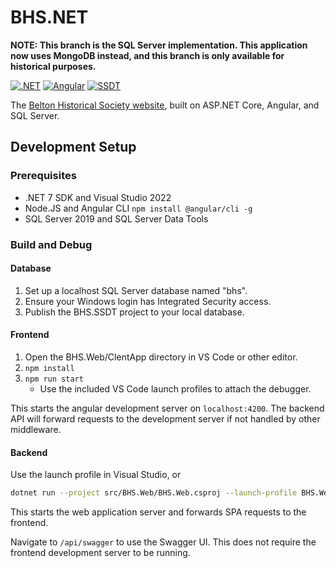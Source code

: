 # BHS.NET

**NOTE: This branch is the SQL Server implementation.  This application now uses MongoDB instead, and this branch is only available for historical purposes.**

[![.NET](https://github.com/JasonWeinzierl/BHS.NET/actions/workflows/dotnet.yml/badge.svg)](https://github.com/JasonWeinzierl/BHS.NET/actions/workflows/dotnet.yml)
[![Angular](https://github.com/JasonWeinzierl/BHS.NET/actions/workflows/angular.yml/badge.svg)](https://github.com/JasonWeinzierl/BHS.NET/actions/workflows/angular.yml)
[![SSDT](https://github.com/JasonWeinzierl/BHS.NET/actions/workflows/ssdt.yml/badge.svg)](https://github.com/JasonWeinzierl/BHS.NET/actions/workflows/ssdt.yml)

The [Belton Historical Society website](https://www.beltonhistoricalsociety.org/), built on ASP.NET Core, Angular, and SQL Server.

## Development Setup

### Prerequisites

- .NET 7 SDK and Visual Studio 2022
- Node.JS and Angular CLI `npm install @angular/cli -g`
- SQL Server 2019 and SQL Server Data Tools

### Build and Debug

#### Database

1. Set up a localhost SQL Server database named "bhs".
2. Ensure your Windows login has Integrated Security access.
3. Publish the BHS.SSDT project to your local database.

#### Frontend

1. Open the BHS.Web/ClentApp directory in VS Code or other editor.
2. `npm install`
3. `npm run start`
    - Use the included VS Code launch profiles to attach the debugger.

This starts the angular development server on `localhost:4200`.
The backend API will forward requests to the development server if not handled by other middleware.

#### Backend

Use the launch profile in Visual Studio, or

```sh
dotnet run --project src/BHS.Web/BHS.Web.csproj --launch-profile BHS.Web
```

This starts the web application server and forwards SPA requests to the frontend.

Navigate to `/api/swagger` to use the Swagger UI.
This does not require the frontend development server to be running.
